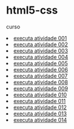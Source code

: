 # html5-css
 curso

<li><a href="https://samirasantos2008.github.io/html5-css/Exercicios/exe001">executa atividade 001</a></li>
<li><a href="https://samirasantos2008.github.io/html5-css/Exercicios/exe002">executa atividade 002</a></li>
<li><a href="https://samirasantos2008.github.io/html5-css/Exercicios/exe003">executa atividade 003</a></li>
<li><a href="https://samirasantos2008.github.io/html5-css/Exercicios/exe004">executa atividade 004</a></li>
<li><a href="https://samirasantos2008.github.io/html5-css/Exercicios/exe005">executa atividade 005</a></li>
<li><a href="https://samirasantos2008.github.io/html5-css/Exercicios/exe006">executa atividade 006</a></li>
<li><a href="https://samirasantos2008.github.io/html5-css/Exercicios/exe007">executa atividade 007</a></li>
<li><a href="https://samirasantos2008.github.io/html5-css/Exercicios/exe008">executa atividade 008</a></li>
<li><a href="https://samirasantos2008.github.io/html5-css/Exercicios/exe009">executa atividade 009</a></li>
<li><a href="https://samirasantos2008.github.io/html5-css/Exercicios/exe010">executa atividade 010</a></li>
<li><a href="https://samirasantos2008.github.io/html5-css/Exercicios/exe011">executa atividade 011</a></li>
<li><a href="https://samirasantos2008.github.io/html5-css/Exercicios/exe012">executa atividade 012</a></li>
<li><a href="https://samirasantos2008.github.io/html5-css/Exercicios/exe013">executa atividade 013</a></li>
<li><a href="https://samirasantos2008.github.io/html5-css/Exercicios/exe014">executa atividade 014</a></li>

